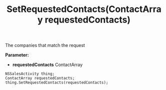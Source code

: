 ﻿---
uid: crmscript_ref_NSSalesActivity_SetRequestedContacts
title: SetRequestedContacts(ContactArray requestedContacts)
intellisense: NSSalesActivity.SetRequestedContacts
keywords: NSSalesActivity, GetRequestedContacts
so.topic: reference
---

The companies that match the request

**Parameter:** 
 - **requestedContacts** ContactArray

```crmscript
NSSalesActivity thing;
ContactArray requestedContacts;
thing.SetRequestedContacts(requestedContacts);
```

